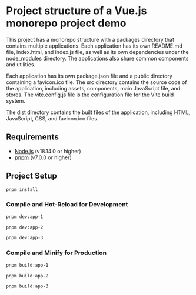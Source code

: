 # Project structure of a Vue.js monorepo project demo

This project has a monorepo structure with a packages directory that contains multiple applications. Each application has its own README.md file, index.html, and index.js file, as well as its own dependencies under the node_modules directory. The applications also share common components and utilities.

Each application has its own package.json file and a public directory containing a favicon.ico file. The src directory contains the source code of the application, including assets, components, main JavaScript file, and stores. The vite.config.js file is the configuration file for the Vite build system.

The dist directory contains the built files of the application, including HTML, JavaScript, CSS, and favicon.ico files.


## Requirements

- [Node.js](https://nodejs.org/en/) (v18.14.0 or higher)
- [pnpm](https://pnpm.io/installation) (v7.0.0 or higher)

## Project Setup

```sh
pnpm install
```

### Compile and Hot-Reload for Development

```sh
pnpm dev:app-1
```

```sh
pnpm dev:app-2
```

```sh
pnpm dev:app-3
```

### Compile and Minify for Production

```sh
pnpm build:app-1
```

```sh
pnpm build:app-2
```

```sh
pnpm build:app-3
```
